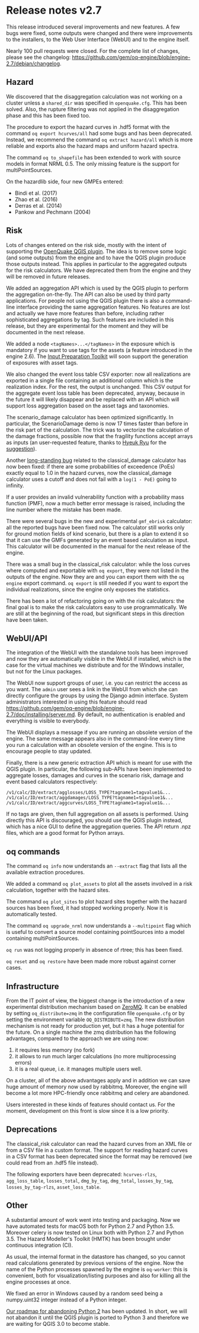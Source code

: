 Release notes v2.7
==================

This release introduced several improvements and new features. A few
bugs were fixed, some outputs were changed and there were
improvements to the installers, to the Web User Interface (WebUI) and
to the engine itself.

Nearly 100 pull requests were closed. For the complete list of
changes, please see the changelog:
https://github.com/gem/oq-engine/blob/engine-2.7/debian/changelog.

Hazard
--------

We discovered that the disaggregation calculation was not working on a
cluster unless a `shared_dir` was specified in `openquake.cfg`. This
has been solved. Also, the rupture filtering was not applied in the
disaggregation phase and this has been fixed too.

The procedure to export the hazard curves in .hdf5 format
with the command `oq export hcurves/all` had some bugs and has been
deprecated.  Instead, we recommend the command `oq extract
hazard/all` which is more reliable and exports also the
hazard maps and uniform hazard spectra.

The command `oq to_shapefile` has been extended to work with source models
in format NRML 0.5. The only missing feature is the support for
multiPointSources.

On the hazardlib side, four new GMPEs entered:

- Bindi et al. (2017)
- Zhao et al. (2016)
- Derras et al. (2014)
- Pankow and Pechmann (2004)

Risk
----

Lots of changes entered on the risk side, mostly with the intent of supporting
the [OpenQuake QGIS plugin](https://plugins.qgis.org/plugins/svir/). 
The idea is to remove some logic (and some outputs)
from the engine and to have the QGIS plugin produce those outputs instead.
This applies in particular to the aggregated outputs for the risk calculators. 
We have deprecated them from the engine and they will be removed in future releases.

We added an aggregation API which is used by the QGIS plugin to perform
the aggregation on-the-fly. The API can also be used by third party
applications. For people not using the QGIS plugin there is also a
command-line interface providing the same aggregation features.
No features are lost and actually we have more features than before,
including rather sophisticated aggregations by tag. Such features are
included in this release, but they are experimental for the moment and
they will be documented in the next release.

We added a node `<tagNames>...</tagNames>` in the exposure which is mandatory if
you want to use tags for the assets (a feature introduced in the engine 2.6).
The [Input Preparation Toolkit](https://platform.openquake.org/ipt/) 
will soon support the generation of exposures with asset tags.

We also changed the event loss table CSV exporter: now all realizations
are exported in a single file containing an additional column which is
the realization index. For the rest, the output is unchanged. This 
CSV output for the aggregate event loss table has
been deprecated, anyway, because in the future it will likely disappear
and be replaced with an API which will support loss aggregation based on the 
asset tags and taxonomies.

The scenario_damage calculator has been optimized significantly. In
particular, the ScenarioDamage demo is now 17 times faster than
before in the risk part of the calculation. The trick was to vectorize
the calculation of the damage fractions, possible now that the
fragility functions accept arrays as inputs (an user-requested
feature, thanks to [Hyeuk Ryu](https://github.com/dynaryu) for the 
[suggestion](https://github.com/gem/oq-engine/issues/3113)).

Another [long-standing bug](https://github.com/gem/oq-engine/issues/2299) 
related to the classical_damage calculator 
has now been fixed: if there are some probabilities of
exceedence (PoEs) exactly equal to 1.0 in the hazard curves, now the
classical_damage calculator uses a cutoff and does not fail with a
`log(1 - PoE)` going to infinity.

If a user provides an invalid vulnerability function with a probability mass
function (PMF), now a much better error message is raised, including
the line number where the mistake has been made.

There were several bugs in the new and experimental `gmf_ebrisk` calculator:
all the reported bugs have been fixed now. The calculator still works only
for ground motion fields of kind scenario, but there is a plan to extend
it so that it can use the GMFs generated by an event based calculation as
input. This calculator will be documented in the manual for the next
release of the engine.

There was a small bug in the classical_risk calculator: while the loss curves
where computed and exportable with `oq export`, they were not listed in the
outputs of the engine. Now they are and you can export them with the
`oq engine` export command. `oq export` is still needed if you want to
export the individual realizations, since the engine only exposes the
statistics.

There has been a lot of refactoring going on with the risk
calculators: the final goal is to make the risk calculators easy to
use programmatically. We are still at the beginning of the road, but
significant steps in this direction have been taken.

WebUI/API
----------

The integration of the WebUI with the standalone tools has been
improved and now they are automatically visible in the WebUI if
installed, which is the case for the virtual machines we distribute
and for the Windows installer, but not for the Linux packages.

The WebUI now support groups of user, i.e. you can restrict the access
as you want. The `admin` user sees a link in the WebUI from which she
can directly configure the groups by using the Django admin interface.
System administrators interested in using this feature should read
https://github.com/gem/oq-engine/blob/engine-2.7/doc/installing/server.md.
By default, no authentication is enabled and everything is visible
to everybody.

The WebUI displays a message if you are running an obsolete version
of the engine. The same message appears also in the command-line every
time you run a calculation with an obsolete version of the engine.
This is to encourage people to stay updated.

Finally, there is a new generic extraction API which is meant for use
with the QGIS plugin. In particular, the following sub-APIs have been
implemented to aggregate losses, damages and curves in the scenario
risk, damage and event based calculators respectively:

```
/v1/calc/ID/extract/agglosses/LOSS_TYPE?tagname1=tagvalue1&...
/v1/calc/ID/extract/aggdamages/LOSS_TYPE?tagname1=tagvalue1&...
/v1/calc/ID/extract/aggcurves/LOSS_TYPE?tagname1=tagvalue1&...
```

If no tags are given, then full aggregation on all assets is performed.
Using directly this API is discouraged, you should use the QGIS plugin
instead, which has a nice GUI to define the aggregation queries. The
API return .npz files, which are a good format for Python arrays.

oq commands
---------------

The command `oq info` now understands an `--extract` flag that lists
all the available extraction procedures.

We added a command `oq plot_assets` to plot all the assets involved in
a risk calculation, together with the hazard sites.

The command `oq plot_sites` to plot hazard sites together with the hazard
sources has been fixed, it had stopped working properly. Now it is automatically
tested.

The command `oq upgrade_nrml` now understands a `--multipoint` flag which
is useful to convert a source model containing pointSources into a model
containing multiPointSources.

`oq run` was not logging properly in absence of rtree; this has been fixed.

`oq reset` and `oq restore` have been made more robust against corner cases.
 
Infrastructure
--------------

From the IT point of view, the biggest change is the introduction of a
new experimental distribution mechanism based on
[ZeroMQ](http://zeromq.org/). It can be enabled by setting
`oq_distribute=zmq` in the configuration file `openquake.cfg` or by
setting the environment variable `OQ_DISTRIBUTE=zmq`. The new
distribution mechanism is not ready for production yet, but it has a
huge potential for the future. On a single machine the zmq
distribution has the following advantages, compared to the approach we
are using now:

1. it requires less memory (no fork)
2. it allows to run much larger calculations (no more multiprocessing errors)
3. it is a real queue, i.e. it manages multiple users well.

On a cluster, all of the above advantages apply and in addition we can
save huge amount of memory now used by rabbitmq. Moreover, the
engine will become a lot more HPC-friendly once rabbitmq and celery
are abandoned.

Users interested in these kinds of features should contact us. For the
moment, development on this front is slow since it is a low priority.

Deprecations
------------

The classical_risk calculator can read the hazard curves from an XML
file or from a CSV file in a custom format. The support for reading
hazard curves in a CSV format has been deprecated since the format 
may be removed (we could read from an .hdf5 file instead).

The following exporters have been deprecated: `hcurves-rlzs`, `agg_loss_table`,
`losses_total`, `dmg_by_tag`, `dmg_total`, `losses_by_tag`,
`losses_by_tag-rlzs`, `asset_loss_table`.


Other
-----

A substantial amount of work went into testing and packaging.
Now we have automated tests for macOS both for Python 2.7 and Python 3.5.
Moreover celery is now tested on Linux both with Python 2.7 and Python 3.5.
The Hazard Modeller's Toolkit (HMTK) has been brought under continuous integration
(CI).

As usual, the internal format in the datastore has changed, so you cannot
read calculations generated by previous versions of the engine.
Now the name of the Python processes spawned by the engine is `oq-worker`:
this is convenient, both for visualization/listing purposes and also for
killing all the engine processes at once.

We fixed an error in Windows caused by a random seed being a numpy.uint32
integer instead of a Python integer.

[Our roadmap for abandoning Python 2](https://github.com/gem/oq-engine/issues/2803) 
has been updated. In short, we will not abandon it until the QGIS plugin
is ported to Python 3 and therefore we are waiting for QGIS 3.0 to become
stable.
